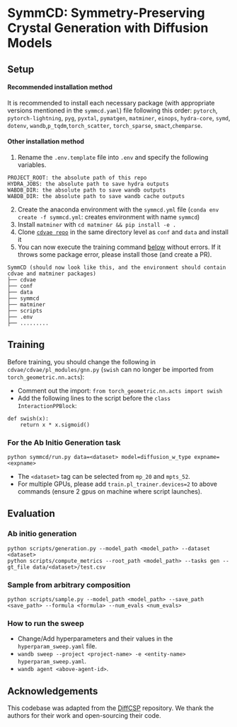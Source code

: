 # SymmCD: Symmetry-Preserving Crystal Generation with Diffusion Models

## Setup

#### Recommended installation method
It is recommended to install each necessary package (with appropriate versions mentioned in the `symmcd.yaml`) file following this order: `pytorch`, `pytorch-lightning`, `pyg`, `pyxtal`, `pymatgen`, `matminer`, `einops`, `hydra-core`, `symd`, `dotenv`, `wandb`,`p_tqdm`,`torch_scatter`, `torch_sparse`, `smact`,`chemparse`.  

#### Other installation method

1. Rename the `.env.template` file into `.env` and specify the following variables.
```
PROJECT_ROOT: the absolute path of this repo
HYDRA_JOBS: the absolute path to save hydra outputs
WABDB_DIR: the absolute path to save wandb outputs
WABDB_DIR: the absolute path to save wandb cache outputs
```
2. Create the anaconda environment with the `symmcd.yml` file (`conda env create -f symmcd.yml`: creates environment with name `symmcd`)
3. Install `matminer` with `cd matminer && pip install -e .`   
4. Clone [`cdvae repo`](https://github.com/txie-93/cdvae) in the same directory level as `conf` and `data` and install it    
5. You can now execute the training command [below](README.md#Training) without errors. If it throws some package error, please install those (and create a PR).  

```
SymmCD (should now look like this, and the environment should contain cdvae and matminer packages)
├── cdvae
├── conf
├── data 
├── symmcd
├── matminer
├── scripts
├── .env
├── .........
```

## Training
Before training, you should change the following in `cdvae/cdvae/pl_modules/gnn.py` (`swish` can no longer be imported from `torch_geometric.nn.acts`):  
- Comment out the import: `from torch_geometric.nn.acts import swish`
- Add the following lines to the script before the `class InteractionPPBlock`:  
```
def swish(x):
    return x * x.sigmoid()
```

### For the Ab Initio Generation task

```
python symmcd/run.py data=<dataset> model=diffusion_w_type expname=<expname>
```

- The ``<dataset>`` tag can be selected from `mp_20` and `mpts_52`.   
- For multiple GPUs, please add `train.pl_trainer.devices=2` to above commands (ensure 2 gpus on machine where script launches).

## Evaluation

### Ab initio generation

```
python scripts/generation.py --model_path <model_path> --dataset <dataset>
python scripts/compute_metrics --root_path <model_path> --tasks gen --gt_file data/<dataset>/test.csv
```


### Sample from arbitrary composition

```
python scripts/sample.py --model_path <model_path> --save_path <save_path> --formula <formula> --num_evals <num_evals>
```


### How to run the sweep

- Change/Add hyperparameters and their values in the `hyperparam_sweep.yaml` file.  
- `wandb sweep --project <project-name> -e <entity-name> hyperparam_sweep.yaml`.  
- `wandb agent <above-agent-id>`.  


## Acknowledgements
This codebase was adapted from the [DiffCSP](https://github.com/jiaor17/DiffCSP) repository. We thank the authors for their work and open-sourcing their code.
